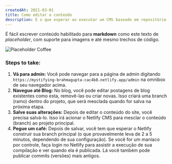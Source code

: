 ```yaml
---
createdAt: 2021-03-01
title: Como editar o conteúdo
description: E o que esperar ao executar um CMS baseado em repositório
---
```

É fácil escrever conteúdo habilitado para **markdown** como este texto de *placeholder*, com suporte para imagens e até mesmo trechos de código.

![Placeholder Coffee](https://media.istockphoto.com/photos/close-up-of-steaming-cup-of-coffee-or-tea-on-vintage-table-early-on-picture-id1137365972?k=6&m=1137365972&s=612x612&w=0&h=m61gLuI0gAOh0IRbBxYzfyWgRbXUUTuZHf5sisVArK4=)

### Steps to take:

1. **Vá para admin:** Você pode navegar para a página de admin digitando `https://mystifying-brahmagupta-cac4b8.netlify.app/admin` na omnibox de seu navegador acima.
2. **Navegue até Blog:** No blog, você pode editar postagens de blog existentes como esta, removê-las ou criar novas. Isso criará uma branch (ramo) dentro do projeto, que será mesclada quando for salva na próxima etapa.
3. **Salve suas alterações:** Depois de editar o conteúdo do site, você precisa salvá-lo. Isso irá acionar o Netlify CMS para mesclar o conteúdo (branch) ao projeto principal.
4. **Pegue um café:** Depois de salvar, você tem que esperar o Netlify construir sua branch principal (o que provavelmente leva de 2 a 5 minutos, dependendo de sua configuração). Se você for um maníaco por controle, faça login no Netlify para assistir a execução de sua compilação e ver quando ela é publicada. Lá você também pode publicar commits (versões) mais antigos.
